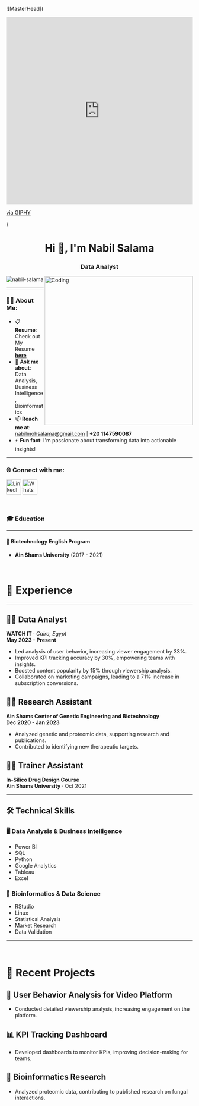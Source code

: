 ![MasterHead]([<div style="width:100%;height:0;padding-bottom:100%;position:relative;"><iframe src="https://giphy.com/embed/qFKoE0xn2Q4kwWbBPG" width="100%" height="100%" style="position:absolute" frameBorder="0" class="giphy-embed" allowFullScreen></iframe></div><p><a href="https://giphy.com/gifs/Giflytics-qFKoE0xn2Q4kwWbBPG">via GIPHY</a></p>](https://i.giphy.com/media/v1.Y2lkPTc5MGI3NjExNjltNXRnYmV2eWdyYXZ6cThhY3JkbjFvMnhzcDJwdjV6cjdqbWQ1aSZlcD12MV9pbnRlcm5hbF9naWZfYnlfaWQmY3Q9Zw/qFKoE0xn2Q4kwWbBPG/giphy.gif))
<h1 align="center">Hi 👋, I'm Nabil Salama</h1>
<h3 align="center">Data Analyst</h3>

<img align="right" alt="Coding" width="400" src="https://i.pinimg.com/originals/ee/ed/e2/eeede229147eb053fe863ef1cc7faf0b.gif" />

<p align="left"> 
  <img src="https://komarev.com/ghpvc/?username=nabil-salama&label=Profile%20views&color=0e75b6&style=flat" alt="nabil-salama" /> 
</p>

---

### 👨‍💻 About Me:
- 📋 **Resume**: Check out My Resume [**here**](https://docs.google.com/document/d/1_1tkH33oggXdtNtLS1ek_hHgC8YEHGkb/edit?usp=sharing&ouid=114996828737559694387&rtpof=true&sd=true)  
- 💬 **Ask me about**: Data Analysis, Business Intelligence, Bioinformatics  
- 📫 **Reach me at**: [nabilmohsalama@gmail.com](mailto:nabilmohsalama@gmail.com) | **+20 1147590087**  
- ⚡ **Fun fact**: I'm passionate about transforming data into actionable insights!  

---

<h3 align="left">🌐 Connect with me:</h3>
<p align="left">
  <a href="https://linkedin.com/in/nabil-salama-i5c00l" target="_blank">
    <img align="center" src="https://raw.githubusercontent.com/rahuldkjain/github-profile-readme-generator/master/src/images/icons/Social/linked-in-alt.svg" alt="LinkedIn - Nabil Salama" height="40" width="40" />
  </a>
  <a href="https://wa.me/+201147590087" target="_blank">
    <img align="center" src="https://upload.wikimedia.org/wikipedia/commons/6/6b/WhatsApp.svg" alt="WhatsApp - Nabil Salama" height="40" width="40" />
  </a>
</p>

<br>

### 🎓 Education

---

#### 🏫 **Biotechnology English Program**  
- **Ain Shams University** (2017 - 2021)

<br>

# 💼 Experience

---

## 🧑‍💻 Data Analyst  
**WATCH IT** · *Cairo, Egypt*  
**May 2023 - Present**

- Led analysis of user behavior, increasing viewer engagement by 33%.
- Improved KPI tracking accuracy by 30%, empowering teams with insights.
- Boosted content popularity by 15% through viewership analysis.
- Collaborated on marketing campaigns, leading to a 71% increase in subscription conversions.

## 🧑‍🔬 Research Assistant  
**Ain Shams Center of Genetic Engineering and Biotechnology**  
**Dec 2020 - Jan 2023**

- Analyzed genetic and proteomic data, supporting research and publications.
- Contributed to identifying new therapeutic targets.

## 👨‍🏫 Trainer Assistant  
**In-Silico Drug Design Course**  
**Ain Shams University** · Oct 2021

---

## 🛠️ Technical Skills

### 🖥️ Data Analysis & Business Intelligence
- Power BI
- SQL
- Python
- Google Analytics
- Tableau
- Excel

### 🧬 Bioinformatics & Data Science
- RStudio
- Linux
- Statistical Analysis
- Market Research
- Data Validation

---

<br>

# 🌟 Recent Projects

## 🎥 **User Behavior Analysis for Video Platform**
- Conducted detailed viewership analysis, increasing engagement on the platform.

## 📊 **KPI Tracking Dashboard**
- Developed dashboards to monitor KPIs, improving decision-making for teams.

## 🧬 **Bioinformatics Research**
- Analyzed proteomic data, contributing to published research on fungal interactions.
